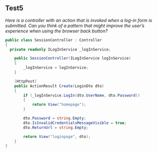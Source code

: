 ## Test5

*Here is a controller with an action that is invoked when a log-in form is submitted. Can you think of a pattern that might improve the user’s experience when using the browser back button?*

```C#
public class SessionController : Controller
{
  private readonly ILogInService _logInService;

	public SessionController(ILogInService logInService)
	{
		_logInService = logInService;
	}

	[HttpPost]
	public ActionResult Create(LoginDto dto)
	{
		if (_logInService.LogIn(dto.UserName, dto.Password))
		{
			return View("homepage");
		}

		dto.Password = string.Empty;
		dto.IsInvalidCredentialsMessageVisible = true;
		dto.ReturnUrl = string.Empty;

		return View("loginpage", dto);
	}
}
```
